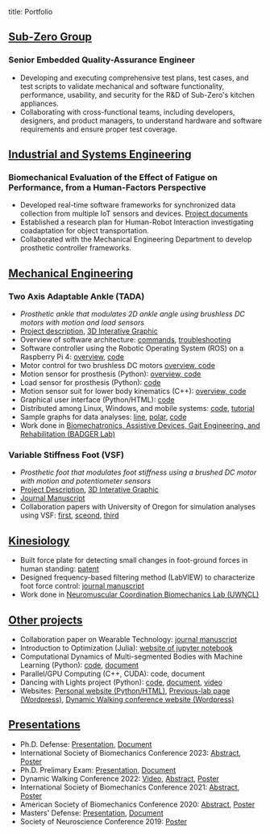 title: Portfolio

## <u>Sub-Zero Group</u>
### Senior Embedded Quality-Assurance Engineer
*  Developing and executing comprehensive test plans, test cases, and test scripts to validate mechanical and software functionality, 
 performance, usability, and security for the R&D of Sub-Zero's kitchen appliances. 
* Collaborating with cross-functional teams, including developers, designers, and product managers, 
to understand hardware and software requirements and ensure proper test coverage.

## <u>Industrial and Systems Engineering</u>
### Biomechanical Evaluation of the Effect of Fatigue on Performance, from a Human-Factors Perspective
* Developed real-time software frameworks for synchronized data collection from multiple IoT sensors and devices. [Project documents](https://github.com/kieran-nichols/Lab_Stream_Layer_Kieran)
* Established a research plan for Human-Robot Interaction investigating coadaptation for object transportation.
* Collaborated with the Mechanical Engineering Department to develop prosthetic controller frameworks.

## <u>Mechanical Engineering</u>
### Two Axis Adaptable Ankle (TADA)
* *Prosthetic ankle that modulates 2D ankle angle using brushless DC motors with motion and load sensors*
* [Project description](https://github.com/kieran-nichols/catkin_ws_tadaros/tree/8d523b213062f5cb3155ff94542c0f2d29e2fa5c), [3D Interative Graphic](https://kieran-nichols.github.io/VSF_Main_Assembly.html)
* Overview of software architecture: [commands](https://github.com/kieran-nichols/catkin_ws_remote/blob/498678f29a98c41b06cf444f24e4db143955122a/Software_command.md), [troubleshooting](https://github.com/kieran-nichols/catkin_ws_remote/blob/498678f29a98c41b06cf444f24e4db143955122a/Troubleshooting_doc.md)
* Software controller using the Robotic Operating System (ROS) on a Raspberry Pi 4: [overview](https://github.com/kieran-nichols/catkin_ws_tadaros/tree/8d523b213062f5cb3155ff94542c0f2d29e2fa5c/src/tada-ros/src/tada_ros/ankle_brain), [code](https://github.com/kieran-nichols/catkin_ws_tadaros/blob/8d523b213062f5cb3155ff94542c0f2d29e2fa5c/src/tada-ros/src/tada_ros/ankle_brain/brain_node.py)
* Motor control for two brushless DC motors [overview, ](https://github.com/kieran-nichols/catkin_ws_tadaros/tree/8d523b213062f5cb3155ff94542c0f2d29e2fa5c/src/soem)[code](https://github.com/kieran-nichols/catkin_ws_tadaros/blob/8d523b213062f5cb3155ff94542c0f2d29e2fa5c/src/soem/SOEM/test/linux/simple_test/simple_test.cpp)
* Motion sensor for prosthesis (Python): [overview, ](https://github.com/kieran-nichols/catkin_ws_tadaros/tree/8d523b213062f5cb3155ff94542c0f2d29e2fa5c/src/tada-ros/src/tada_ros/sensors)[code](https://github.com/kieran-nichols/catkin_ws_tadaros/blob/8d523b213062f5cb3155ff94542c0f2d29e2fa5c/src/tada-ros/src/tada_ros/sensors/sensor_node.py)
* Load sensor for prosthesis (Python): [code](https://github.com/kieran-nichols/catkin_ws_tadaros/blob/8d523b213062f5cb3155ff94542c0f2d29e2fa5c/src/tada-ros/src/tada_ros/europa/EuropaBLE.py)
* Motion sensor suit for lower body kinematics (C++): [overview, ](https://github.com/kieran-nichols/catkin_ws_remote/tree/498678f29a98c41b06cf444f24e4db143955122a/src/streaming_protocol)[code](https://github.com/kieran-nichols/catkin_ws_remote/blob/498678f29a98c41b06cf444f24e4db143955122a/src/streaming_protocol/main.cpp)
* Graphical user interface (Python/HTML): [code](https://github.com/kieran-nichols/catkin_ws_remote/blob/498678f29a98c41b06cf444f24e4db143955122a/src/talker_listener/scripts/listener_control.py)
* Distributed among Linux, Windows, and mobile systems: [code](https://github.com/kieran-nichols/catkin_ws_remote), [tutorial](https://kieran-nichols.github.io/category/tutorials.html)
* Sample graphs for data analyses: [line](https://kieran-nichols.github.io/sample-line-plot-for-tada-data.html), [polar](https://kieran-nichols.github.io/sample-polar-plot-for-tada-data.html), [code](https://github.com/kieran-nichols/catkin_ws_remote/blob/main/data/for_bags/bag_proccessing_kn.py)
* Work done in [Biomechatronics, Assistive Devices, Gait Engineering, and Rehabilitation (BADGER Lab)](https://uwbadgerlab.engr.wisc.edu/)
### Variable Stiffness Foot (VSF)
* *Prosthetic foot that modulates foot stiffness using a brushed DC motor with motion and potentiometer sensors*
* [Project Description](https://kieran-nichols.github.io/vsf-publication-post.html), [3D Interative Graphic](https://kieran-nichols.github.io/VSF_Main_Assembly.html)
* [Journal Manuscript](https://github.com/kieran-nichols/kieran-nichols.github.io/blob/main/content/docs/1-s2.0-S0021929023000052-main.pdf)
* Collaboration papers with University of Oregon for simulation analyses using VSF: 
[first](https://github.com/kieran-nichols/kieran-nichols.github.io/blob/main/content/docs/GaitModelManuscript_JBME.pdf), 
[sceond](https://github.com/kieran-nichols/kieran-nichols.github.io/blob/main/content/docs/mcgeehan-et-al-2022-a-simulation-based-analysis-of-the-effects-of-variable-prosthesis-stiffness-on-interface-dynamics.pdf), 
[third](https://github.com/kieran-nichols/kieran-nichols.github.io/blob/main/content/docs/bio_143_07_074503.pdf)
## <u>Kinesiology</u>
* Built force plate for detecting small changes in foot-ground forces in human standing: [patent](https://patentimages.storage.googleapis.com/00/2c/cb/07a8d3c419e81c/US20180132777A1.pdf)
* Designed frequency-based filtering method (LabVIEW) to characterize foot force control: [journal manuscript](https://doi.org/10.1016/j.jbiomech.2018.11.039)
* Work done in [Neuromuscular Coordination Biomechanics Lab (UWNCL)](https://ncl.labs.wisc.edu/)
## <u>Other projects</u>
* Collaboration paper on Wearable Technology: [journal manuscript](https://github.com/kieran-nichols/kieran-nichols.github.io/blob/main/content/docs/1-s2.0-S246845112300048X-main.pdf)
* Introduction to Optimization (Julia): [website of jupyter notebook](https://nbviewer.org/urls/laurentlessard.com/teaching/cs524/project/Spring2018/DawsonDillsNichols.ipynb)
* Computational Dynamics of Multi-segmented Bodies with Machine Learning (Python): [code](https://github.com/kieran-nichols/ME_751_Code/tree/master/chrono-tensorflow), [document](https://github.com/kieran-nichols/kieran-nichols.github.io/blob/main/content/docs/me751KieranNichols.pdf)
* Parallel/GPU Computing (C++, CUDA): code, document
* Dancing with Lights project (Python): [code](https://github.com/kieran-nichols/Dancing_with_lights), [document](https://github.com/kieran-nichols/kieran-nichols.github.io/blob/main/content/docs/Kohler%Performance%Poster.pdf), [video](https://www.youtube.com/watch?v=UvtGAAe523U&ab_channel=WisconsinInstituteforDiscovery)
* Websites: [Personal website (Python/HTML)](https://kieran-nichols.github.io/), [Previous-lab page (Wordpress)](https://uwbadgerlab.engr.wisc.edu/lab-members-new/kieran-nichols/), [Dynamic Walking conference website (Wordpress)](https://dynamicwalking.engr.wisc.edu/)
## <u>Presentations</u>
* Ph.D. Defense: [Presentation](https://github.com/kieran-nichols/kieran-nichols.github.io/blob/main/content/docs/Defense_presentation.pdf), [Document](https://github.com/kieran-nichols/kieran-nichols.github.io/blob/main/content/docs/Dissertation_submission.pdf)
* International Society of Biomechanics Conference 2023: [Abstract](https://github.com/kieran-nichols/kieran-nichols.github.io/blob/main/content/docs/ISB2021_Word_Abstract_Nichols_submission.pdf), 
[Poster](https://github.com/kieran-nichols/kieran-nichols.github.io/blob/main/content/docs/ISB23_poster.pdf)
* Ph.D. Prelimary Exam: [Presentation](https://github.com/kieran-nichols/kieran-nichols.github.io/blob/main/content/docs/Prelim_presentation.pdf), [Document](https://github.com/kieran-nichols/kieran-nichols.github.io/blob/main/content/docs/Dissertation%20Prelim%202021-11-30%20-%20final.pdf)
* Dynamic Walking Conference 2022: [Video](https://mediaspace.wisc.edu/media/DW22_Nichols%2C+Kieran+-+June+14th+2022%2C+10A23A59+am/1_nt5x4otd), 
[Abstract](https://uwbadgerlab.engr.wisc.edu/wp-content/uploads/sites/727/2022/06/Nichols_Abstract_edited.mp4), 
[Poster](https://uwbadgerlab.engr.wisc.edu/wp-content/uploads/sites/727/2022/06/Nichols_Abstract_edited.mp4)
* International Society of Biomechanics Conference 2021: [Abstract](https://github.com/kieran-nichols/kieran-nichols.github.io/blob/main/content/docs/ISB2021_Word_Abstract_Nichols_v02.pdf),
[Poster](https://github.com/kieran-nichols/kieran-nichols.github.io/blob/main/content/docs/ISB2021%only_poster.pdf) 
* American Society of Biomechanics Conference 2020: [Abstract](https://github.com/kieran-nichols/kieran-nichols.github.io/blob/main/content/docs/AS2020_poster.pdf), 
[Poster](https://github.com/kieran-nichols/kieran-nichols.github.io/blob/main/content/docs/Nichols_ASB_2020_Abstract_v01_KN.pdf)
* Masters' Defense: [Presentation](https://github.com/kieran-nichols/kieran-nichols.github.io/blob/main/content/docs/masters_pres.pdf), [Document](https://github.com/kieran-nichols/kieran-nichols.github.io/blob/main/content/docs/Masters_thesis.pdf)
* Society of Neuroscience Conference 2019: [Poster](https://github.com/kieran-nichols/kieran-nichols.github.io/blob/main/content/docs/SfN_2019_poster.pptx)



    